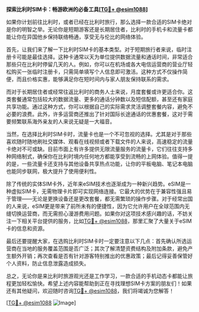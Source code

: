 **探索比利时SIM卡：畅游欧洲的必备工具[[TG💪+ @esim1088](https://t.me/s/esim1088)]**

如果你计划前往比利时，或者已经在比利时旅行，那么选择一款合适的SIM卡绝对是你的明智之举。无论你是短期游客还是长期居住者，比利时的手机卡和流量卡都能让你在异国他乡保持联络畅通，享受无与伦比的网络体验。

首先，让我们来了解一下比利时SIM卡的基本类型。对于短期旅行者来说，临时注册卡可能是最佳选择。这种卡通常以天为单位提供数据流量和通话时间，非常适合那些只在比利时停留几天的人。例如，你可以在机场或各大电信运营商的营业厅轻松购买一张临时注册卡，只需简单填写个人信息即可激活。这种方式不仅操作简便，而且价格实惠，能够满足你在短时间内与家人朋友保持联系的需求。

而对于长期居住者或经常往返比利时的商务人士来说，月度套餐或许更适合你。这类套餐通常包括较大的数据流量、更多的通话分钟数以及短信配额，甚至还有家庭共享功能。通过这种方式，你可以根据自己的实际需求灵活调整套餐内容，避免不必要的浪费。此外，许多运营商还推出了针对国际长途通话的优惠套餐，这对于需要频繁联系海外亲友的人来说无疑是一大福音。

当然，在选择比利时SIM卡时，流量卡也是一个不可忽视的选择。尤其是对于那些喜欢随时随地刷社交媒体、观看在线视频或者下载文件的人来说，高速稳定的流量卡绝对不可或缺。目前市面上有许多提供无限流量服务的流量卡，它们往往支持多种网络制式，确保你在比利时境内任何地方都能享受到流畅的上网体验。值得一提的是，一些流量卡还支持与其他设备共享热点功能，让你的平板电脑、笔记本电脑也能同步联网，极大提升了使用便利性。

除了传统的实体SIM卡外，近年来eSIM技术也逐渐成为一种新兴趋势。eSIM是一种虚拟SIM卡，无需物理卡片即可实现网络连接。它最大的优势在于兼容性强且易于管理——无论是更换设备还是更改套餐，都无需繁琐的操作步骤。对于经常出国的人来说，eSIM更是带来了前所未有的便捷性，因为它允许用户在全球范围内无缝切换运营商，而无需担心漫游费用问题。如果你对这项技术感兴趣的话，不妨关注一下相关平台提供的服务，比如[TG💪+ @esim1088](https://t.me/s/esim1088)，那里汇聚了大量关于eSIM卡的信息和资源。

最后还要提醒大家，在选购比利时SIM卡时一定要注意以下几点：首先确认所选运营商在当地的服务覆盖范围是否广泛；其次了解清楚资费结构及附加条款，避免产生额外开销；再次查看是否有针对游客特别推出的优惠政策；最后记得妥善保管好个人资料，防止信息泄露造成损失。

总之，无论你是来比利时旅游观光还是工作学习，一款合适的手机动态卡都能让旅程更加轻松愉快。希望上述内容能帮助到正在寻找理想SIM卡方案的朋友们！如果还有其他疑问，欢迎随时咨询[TG💪+ @esim1088](https://t.me/s/esim1088)，我们将竭诚为您解答！

[[TG💪+ @esim1088](https://t.me/s/esim1088) ![Image](https://i.postimg.cc/4NQfJmqS/Snipaste-2025-05-13-00-14-12.png)]